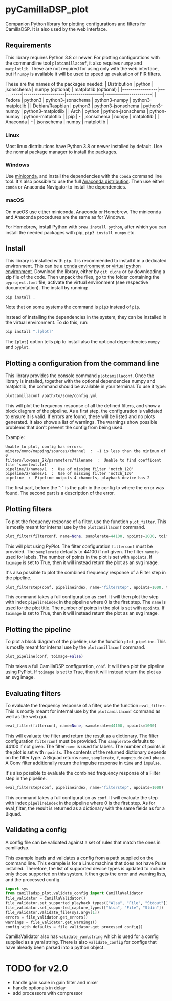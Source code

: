 # pyCamillaDSP_plot
Companion Python library for plotting configurations and filters for CamillaDSP. It is also used by the web interface.

## Requirements
This library requires Python 3.8 or newer. For plotting configurations with the commandline tool `plotcamillaconf`, it also requires `numpy` and `matplotlib`. These are not required for using only with the web interface, but if `numpy` is available it will be used to speed up evaluation of FIR filters. 

These are the names of the packages needed:
| Distribution    | python    | jsonschema         | numpy (optional) | matplotlib (optional) |
|-----------------|-----------|--------------------|------------------|-----------------------|
| Fedora          | python3   | python3-jsonschema | python3-numpy    | python3-matplotlib    |
| Debian/Raspbian | python3   | python3-jsonschema | python3-numpy    | python3-matplotlib    |
| Arch            | python    | python-jsonschema  | python-numpy     | python-matplotlib     |
| pip             | -         | jsonschema         | numpy            | matplotlib            | 
| Anaconda        | -         | jsonschema         | numpy            | matplotlib            |

### Linux
Most linux distributions have Python 3.8 or newer installed by default. Use the normal package manager to install the packages.

### Windows
Use [miniconda](https://docs.conda.io/projects/miniconda/en/latest/),
and install the dependencies with the `conda` command line tool.
It's also possible to use the full [Anaconda distribution](https://www.anaconda.com/products/individual).
Then use either `conda` or Anaconda Navigator to install the dependencies.


### macOS
On macOS use either miniconda, Anaconda or Homebrew. The miniconda and Anaconda procedures are the same as for Windows. 

For Homebrew, install Python with `brew install python`, after which you can install the needed packages with pip, `pip3 install numpy` etc.

## Install
This library is installed with `pip`. It is recommended to install it in a dedicated environment.
This can be a [conda environment](https://conda.io/activation) or [virtual python environment](https://docs.python.org/3/library/venv.html).
Download the library, either by `git clone` or by downloading a zip file of the code. Then unpack the files, go to the folder containing the `pyproject.toml` file, activate the virtual environment (see respective documentation).
The install by running: 
```sh
pip install .
```
Note that on some systems the command is `pip3` instead of `pip`.

Instead of installing the dependencies in the system, they can be installed in the virtual environment.
To do this, run:
```sh
pip install ".[plot]"
```
The `[plot]` option tells pip to install also the optional dependencies `numpy` and `pyplot`.


## Plotting a configuration from the command line
This library provides the console command `plotcamillaconf`. Once the library is installed, together with the optional dependencies numpy and matplotlib, the command should be available in your terminal.
To use it type:
```sh
plotcamillaconf /path/to/some/config.yml
```

This will plot the frequency response of all the defined filters, and show a block diagram of the pipeline. 
As a first step, the configuration is validated to ensure it is valid. 
If errors are found, these will be listed and no plots generated. It also shows a list of warnings. 
The warnings show possible problems that don't prevent the config from being used. 

Example:
```
Unable to plot, config has errors:
mixers/mono/mapping/sources/channel  :  -1 is less than the minimum of 0
filters/lowpass_2k/parameters/filename  :  Unable to find coefficent file 'sometext.txt'
pipeline/1/names/1  :  Use of missing filter 'notch_120'
pipeline/2/names/1  :  Use of missing filter 'notch_120'
pipeline  :  Pipeline outputs 4 channels, playback device has 2
```
The first part, before the ":" is the path in the config to where the error was found. The second part is a description of the error.


## Plotting filters
To plot the frequency response of a filter, use the function `plot_filter`. This is mostly meant for internal use by the `plotcamillaconf` command.
```python
plot_filter(filterconf, name=None, samplerate=44100, npoints=1000, toimage=False)
```
This will plot using PyPlot. The filter configuration `filterconf` must be provided. The `samplerate` defaults to 44100 if not given. The filter `name` is used for labels. The number of points in the plot is set with `npoints`. If `toimage` is set to True, then it will instead return the plot as an svg image.

It's also possible to plot the combined frequency response of a Filter step in the pipeline.
```python
plot_filterstep(conf, pipelineindex, name="filterstep", npoints=1000, toimage=False)
```
This command takes a full configuration as `conf`. It will then plot the step with index `pipelineindex` in the pipeline where 0 is the first step. The `name` is used for the plot title. The number of points in the plot is set with `npoints`. If `toimage` is set to True, then it will instead return the plot as an svg image.

## Plotting the pipeline
To plot a block diagram of the pipeline, use the function `plot_pipeline`. This is mostly meant for internal use by the `plotcamillaconf` command.
```python
plot_pipeline(conf, toimage=False)
```
This takes a full CamillaDSP configuration, `conf`. It will then plot the pipeline using PyPlot. If `toimage` is set to True, then it will instead return the plot as an svg image.

## Evaluating filters
To evaluate the frequency response of a filter, use the function `eval_filter`. This is mostly meant for internal use by the `plotcamillaconf` command as well as the web gui.
```python
eval_filter(filterconf, name=None, samplerate=44100, npoints=1000)
```
This will evaluate the filter and return the result as a dictionary. The filter configuration `filterconf` must be provided. The `samplerate` defaults to 44100 if not given. The filter `name` is used for labels. The number of points in the plot is set with `npoints`. The contents of the returned dictionary depends on the filter type. A Biquad returns `name`, `samplerate`, `f`, `magnitude` and `phase`. A Conv filter additionally return the impulse response in `time` and `impulse`.

It's also possible to evaluate the combined frequency response of a Filter step in the pipeline.
```python
eval_filterstep(conf, pipelineindex, name="filterstep", npoints=1000)
```
This command takes a full configuration as `conf`. It will evaluate the step with index `pipelineindex` in the pipeline where 0 is the first step. As for eval_filter, the result is returned as a dictionary with the same fields as for a Biquad.

## Validating a config
A config file can be validated against a set of rules that match the ones in camilladsp. 

This example loads and validates a config from a path supplied on the command line. This example is for a Linux machine that does not have Pulse installed.
Therefore, the list of supported device types is updated to include only those supported on this system.
It then gets the error and warning lists, and the processed config. 
```python
import sys
from camilladsp_plot.validate_config import CamillaValidator
file_validator = CamillaValidator()
file_validator.set_supported_playback_types(["Alsa", "File", "Stdout"])
file_validator.set_supported_capture_types(["Alsa", "File", "Stdin"])
file_validator.validate_file(sys.argv[1])
errors = file_validator.get_errors()
warnings = file_validator.get_warnings()
config_with_defaults = file_validator.get_processed_config()
```

CamillaValidator also has `validate_yamlstring` which is used for a config supplied as a yaml string. There is also `validate_config` for configs that have already been parsed into a python object. 

# TODO for v2.0
- handle gain scale in gain filter and mixer
- handle optionals in delay
- add processors with compressor


